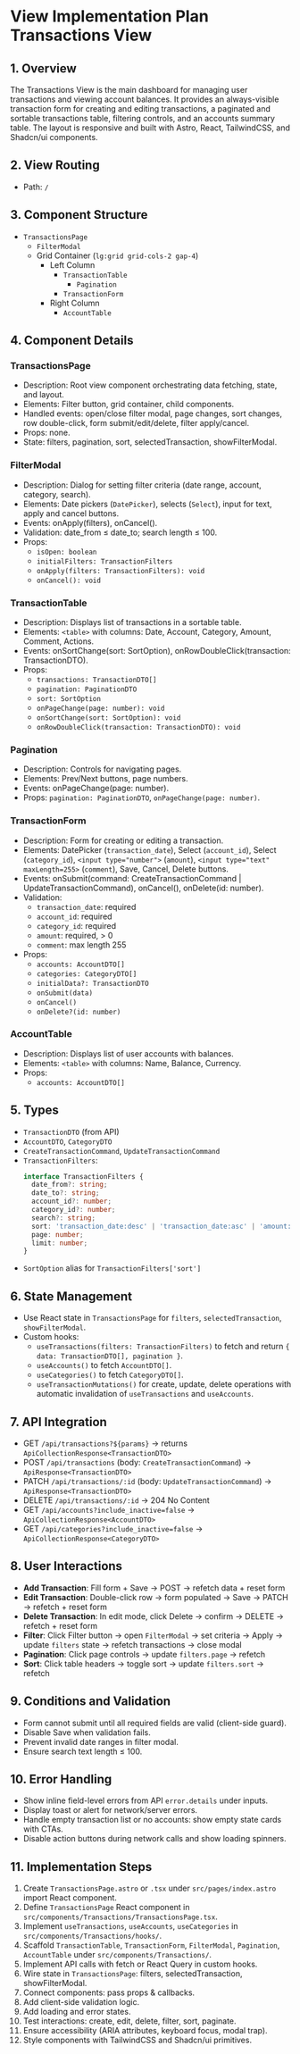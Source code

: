 # View Implementation Plan Transactions View

## 1. Overview
The Transactions View is the main dashboard for managing user transactions and viewing account balances. It provides an always-visible transaction form for creating and editing transactions, a paginated and sortable transactions table, filtering controls, and an accounts summary table. The layout is responsive and built with Astro, React, TailwindCSS, and Shadcn/ui components.

## 2. View Routing
- Path: `/`

## 3. Component Structure
- `TransactionsPage`
  - `FilterModal`
  - Grid Container (`lg:grid grid-cols-2 gap-4`)
    - Left Column
      - `TransactionTable`
        - `Pagination`
      - `TransactionForm`
    - Right Column
      - `AccountTable`

## 4. Component Details

### TransactionsPage
- Description: Root view component orchestrating data fetching, state, and layout.
- Elements: Filter button, grid container, child components.
- Handled events: open/close filter modal, page changes, sort changes, row double-click, form submit/edit/delete, filter apply/cancel.
- Props: none.
- State: filters, pagination, sort, selectedTransaction, showFilterModal.

### FilterModal
- Description: Dialog for setting filter criteria (date range, account, category, search).
- Elements: Date pickers (`DatePicker`), selects (`Select`), input for text, apply and cancel buttons.
- Events: onApply(filters), onCancel().
- Validation: date_from ≤ date_to; search length ≤ 100.
- Props:
  - `isOpen: boolean`
  - `initialFilters: TransactionFilters`
  - `onApply(filters: TransactionFilters): void`
  - `onCancel(): void`

### TransactionTable
- Description: Displays list of transactions in a sortable table.
- Elements: `<table>` with columns: Date, Account, Category, Amount, Comment, Actions.
- Events: onSortChange(sort: SortOption), onRowDoubleClick(transaction: TransactionDTO).
- Props:
  - `transactions: TransactionDTO[]`
  - `pagination: PaginationDTO`
  - `sort: SortOption`
  - `onPageChange(page: number): void`
  - `onSortChange(sort: SortOption): void`
  - `onRowDoubleClick(transaction: TransactionDTO): void`

### Pagination
- Description: Controls for navigating pages.
- Elements: Prev/Next buttons, page numbers.
- Events: onPageChange(page: number).
- Props: `pagination: PaginationDTO`, `onPageChange(page: number)`.

### TransactionForm
- Description: Form for creating or editing a transaction.
- Elements: DatePicker (`transaction_date`), Select (`account_id`), Select (`category_id`), `<input type="number">` (`amount`), `<input type="text" maxLength=255>` (`comment`), Save, Cancel, Delete buttons.
- Events: onSubmit(command: CreateTransactionCommand | UpdateTransactionCommand), onCancel(), onDelete(id: number).
- Validation:
  - `transaction_date`: required
  - `account_id`: required
  - `category_id`: required
  - `amount`: required, > 0
  - `comment`: max length 255
- Props:
  - `accounts: AccountDTO[]`
  - `categories: CategoryDTO[]`
  - `initialData?: TransactionDTO`
  - `onSubmit(data)`
  - `onCancel()`
  - `onDelete?(id: number)`

### AccountTable
- Description: Displays list of user accounts with balances.
- Elements: `<table>` with columns: Name, Balance, Currency.
- Props:
  - `accounts: AccountDTO[]`

## 5. Types
- `TransactionDTO` (from API)
- `AccountDTO`, `CategoryDTO`
- `CreateTransactionCommand`, `UpdateTransactionCommand`
- `TransactionFilters`:
  ```ts
  interface TransactionFilters {
    date_from?: string;
    date_to?: string;
    account_id?: number;
    category_id?: number;
    search?: string;
    sort: 'transaction_date:desc' | 'transaction_date:asc' | 'amount:asc' | 'amount:desc';
    page: number;
    limit: number;
  }
  ```
- `SortOption` alias for `TransactionFilters['sort']`

## 6. State Management
- Use React state in `TransactionsPage` for `filters`, `selectedTransaction`, `showFilterModal`.
- Custom hooks:
  - `useTransactions(filters: TransactionFilters)` to fetch and return `{ data: TransactionDTO[], pagination }`.
  - `useAccounts()` to fetch `AccountDTO[]`.
  - `useCategories()` to fetch `CategoryDTO[]`.
  - `useTransactionMutations()` for create, update, delete operations with automatic invalidation of `useTransactions` and `useAccounts`.

## 7. API Integration
- GET `/api/transactions?${params}` → returns `ApiCollectionResponse<TransactionDTO>`
- POST `/api/transactions` (body: `CreateTransactionCommand`) → `ApiResponse<TransactionDTO>`
- PATCH `/api/transactions/:id` (body: `UpdateTransactionCommand`) → `ApiResponse<TransactionDTO>`
- DELETE `/api/transactions/:id` → 204 No Content
- GET `/api/accounts?include_inactive=false` → `ApiCollectionResponse<AccountDTO>`
- GET `/api/categories?include_inactive=false` → `ApiCollectionResponse<CategoryDTO>`

## 8. User Interactions
- **Add Transaction**: Fill form + Save → POST → refetch data + reset form
- **Edit Transaction**: Double-click row → form populated → Save → PATCH → refetch + reset form
- **Delete Transaction**: In edit mode, click Delete → confirm → DELETE → refetch + reset form
- **Filter**: Click Filter button → open `FilterModal` → set criteria → Apply → update `filters` state → refetch transactions → close modal
- **Pagination**: Click page controls → update `filters.page` → refetch
- **Sort**: Click table headers → toggle sort → update `filters.sort` → refetch

## 9. Conditions and Validation
- Form cannot submit until all required fields are valid (client-side guard).
- Disable Save when validation fails.
- Prevent invalid date ranges in filter modal.
- Ensure search text length ≤ 100.

## 10. Error Handling
- Show inline field-level errors from API `error.details` under inputs.
- Display toast or alert for network/server errors.
- Handle empty transaction list or no accounts: show empty state cards with CTAs.
- Disable action buttons during network calls and show loading spinners.

## 11. Implementation Steps
1. Create `TransactionsPage.astro` or `.tsx` under `src/pages/index.astro` import React component.
2. Define `TransactionsPage` React component in `src/components/Transactions/TransactionsPage.tsx`.
3. Implement `useTransactions`, `useAccounts`, `useCategories` in `src/components/Transactions/hooks/`.
4. Scaffold `TransactionTable`, `TransactionForm`, `FilterModal`, `Pagination`, `AccountTable` under `src/components/Transactions/`.
5. Implement API calls with fetch or React Query in custom hooks.
6. Wire state in `TransactionsPage`: filters, selectedTransaction, showFilterModal.
7. Connect components: pass props & callbacks.
8. Add client-side validation logic.
9. Add loading and error states.
10. Test interactions: create, edit, delete, filter, sort, paginate.
11. Ensure accessibility (ARIA attributes, keyboard focus, modal trap).
12. Style components with TailwindCSS and Shadcn/ui primitives.
